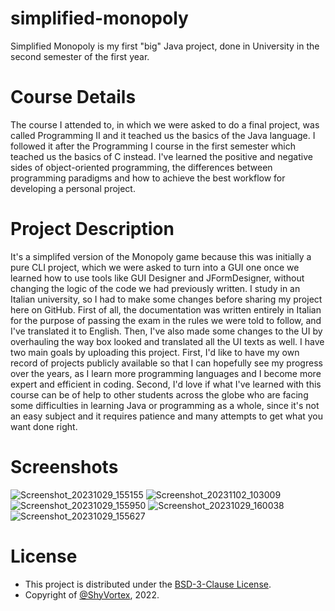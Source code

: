 # simplified-monopoly
Simplified Monopoly is my first "big" Java project, done in University in the second semester of the first year. 

# Course Details
The course I attended to, in which we were asked to do a final project, was called Programming II and it teached us the basics of the Java language. 
I followed it after the Programming I course in the first semester which teached us the basics of C instead. 
I've learned the positive and negative sides of object-oriented programming, the differences between programming paradigms and how to achieve 
the best workflow for developing a personal project.

# Project Description
It's a simplifed version of the Monopoly game because this was initially a pure CLI project, which we were asked to turn into a GUI one once we learned 
how to use tools like GUI Designer and JFormDesigner, without changing the logic of the code we had previously written. 
I study in an Italian university, so I had to make some changes before sharing my project here on GitHub. First of all, the documentation was 
written entirely in Italian for the purpose of passing the exam in the rules we were told to follow, and I've translated it to English. 
Then, I've also made some changes to the UI by overhauling the way box looked and translated all the UI texts as well. 
I have two main goals by uploading this project. 
First, I'd like to have my own record of projects publicly available so that I can hopefully see my progress over the years, 
as I learn more programming languages and I become more expert and efficient in coding. 
Second, I'd love if what I've learned with this course can be of help to other students across the globe who are facing some difficulties 
in learning Java or programming as a whole, since it's not an easy subject and it requires patience and many attempts to get what you want done right.  

# Screenshots
![Screenshot_20231029_155155](https://github.com/ShyVortex/simplified-monopoly/assets/111277410/8977b57c-cfa5-4878-8d93-0045b746605f)
![Screenshot_20231102_103009](https://github.com/ShyVortex/simplified-monopoly/assets/111277410/cb08bed8-c87e-4293-aa2d-70636d2254b2)
![Screenshot_20231029_155950](https://github.com/ShyVortex/simplified-monopoly/assets/111277410/7a934b06-a476-4f73-ac15-dcf6f6d77c96)
![Screenshot_20231029_160038](https://github.com/ShyVortex/simplified-monopoly/assets/111277410/b78cec10-883d-4196-9a9e-4973d814c206)
![Screenshot_20231029_155627](https://github.com/ShyVortex/simplified-monopoly/assets/111277410/ec1fe832-3cac-4dbb-b56d-bed6837abc47)

# License
- This project is distributed under the [BSD-3-Clause License](https://github.com/ShyVortex/simplified-monopoly/blob/master/LICENSE.md).
- Copyright of [@ShyVortex](https://github.com/ShyVortex), 2022.
